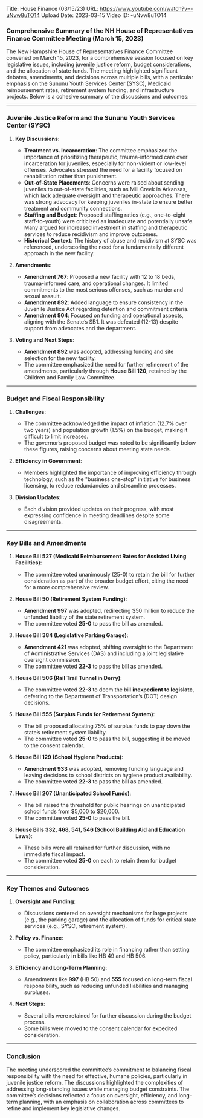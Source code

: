 Title: House Finance (03/15/23)
URL: https://www.youtube.com/watch?v=-uNvw8uTO14
Upload Date: 2023-03-15
Video ID: -uNvw8uTO14

### Comprehensive Summary of the NH House of Representatives Finance Committee Meeting (March 15, 2023)

The New Hampshire House of Representatives Finance Committee convened on March 15, 2023, for a comprehensive session focused on key legislative issues, including juvenile justice reform, budget considerations, and the allocation of state funds. The meeting highlighted significant debates, amendments, and decisions across multiple bills, with a particular emphasis on the Sununu Youth Services Center (SYSC), Medicaid reimbursement rates, retirement system funding, and infrastructure projects. Below is a cohesive summary of the discussions and outcomes:

---

### **Juvenile Justice Reform and the Sununu Youth Services Center (SYSC)**

1. **Key Discussions**:
   - **Treatment vs. Incarceration**: The committee emphasized the importance of prioritizing therapeutic, trauma-informed care over incarceration for juveniles, especially for non-violent or low-level offenses. Advocates stressed the need for a facility focused on rehabilitation rather than punishment.
   - **Out-of-State Placements**: Concerns were raised about sending juveniles to out-of-state facilities, such as Mill Creek in Arkansas, which lack adequate oversight and therapeutic approaches. There was strong advocacy for keeping juveniles in-state to ensure better treatment and community connections.
   - **Staffing and Budget**: Proposed staffing ratios (e.g., one-to-eight staff-to-youth) were criticized as inadequate and potentially unsafe. Many argued for increased investment in staffing and therapeutic services to reduce recidivism and improve outcomes.
   - **Historical Context**: The history of abuse and recidivism at SYSC was referenced, underscoring the need for a fundamentally different approach in the new facility.

2. **Amendments**:
   - **Amendment 767**: Proposed a new facility with 12 to 18 beds, trauma-informed care, and operational changes. It limited commitments to the most serious offenses, such as murder and sexual assault.
   - **Amendment 892**: Added language to ensure consistency in the Juvenile Justice Act regarding detention and commitment criteria.
   - **Amendment 804**: Focused on funding and operational aspects, aligning with the Senate’s SB1. It was defeated (12-13) despite support from advocates and the department.

3. **Voting and Next Steps**:
   - **Amendment 892** was adopted, addressing funding and site selection for the new facility.
   - The committee emphasized the need for further refinement of the amendments, particularly through **House Bill 120**, retained by the Children and Family Law Committee.

---

### **Budget and Fiscal Responsibility**

1. **Challenges**:
   - The committee acknowledged the impact of inflation (12.7% over two years) and population growth (1.5%) on the budget, making it difficult to limit increases.
   - The governor’s proposed budget was noted to be significantly below these figures, raising concerns about meeting state needs.

2. **Efficiency in Government**:
   - Members highlighted the importance of improving efficiency through technology, such as the "business one-stop" initiative for business licensing, to reduce redundancies and streamline processes.

3. **Division Updates**:
   - Each division provided updates on their progress, with most expressing confidence in meeting deadlines despite some disagreements.

---

### **Key Bills and Amendments**

1. **House Bill 527 (Medicaid Reimbursement Rates for Assisted Living Facilities)**:
   - The committee voted unanimously (25-0) to retain the bill for further consideration as part of the broader budget effort, citing the need for a more comprehensive review.

2. **House Bill 50 (Retirement System Funding)**:
   - **Amendment 997** was adopted, redirecting $50 million to reduce the unfunded liability of the state retirement system.
   - The committee voted **25-0** to pass the bill as amended.

3. **House Bill 384 (Legislative Parking Garage)**:
   - **Amendment 421** was adopted, shifting oversight to the Department of Administrative Services (DAS) and including a joint legislative oversight commission.
   - The committee voted **22-3** to pass the bill as amended.

4. **House Bill 506 (Rail Trail Tunnel in Derry)**:
   - The committee voted **22-3** to deem the bill **inexpedient to legislate**, deferring to the Department of Transportation’s (DOT) design decisions.

5. **House Bill 555 (Surplus Funds for Retirement System)**:
   - The bill proposed allocating 75% of surplus funds to pay down the state’s retirement system liability.
   - The committee voted **25-0** to pass the bill, suggesting it be moved to the consent calendar.

6. **House Bill 129 (School Hygiene Products)**:
   - **Amendment 933** was adopted, removing funding language and leaving decisions to school districts on hygiene product availability.
   - The committee voted **22-3** to pass the bill as amended.

7. **House Bill 207 (Unanticipated School Funds)**:
   - The bill raised the threshold for public hearings on unanticipated school funds from $5,000 to $20,000.
   - The committee voted **25-0** to pass the bill.

8. **House Bills 332, 468, 541, 546 (School Building Aid and Education Laws)**:
   - These bills were all retained for further discussion, with no immediate fiscal impact.
   - The committee voted **25-0** on each to retain them for budget consideration.

---

### **Key Themes and Outcomes**

1. **Oversight and Funding**:
   - Discussions centered on oversight mechanisms for large projects (e.g., the parking garage) and the allocation of funds for critical state services (e.g., SYSC, retirement system).

2. **Policy vs. Finance**:
   - The committee emphasized its role in financing rather than setting policy, particularly in bills like HB 49 and HB 506.

3. **Efficiency and Long-Term Planning**:
   - Amendments like **997** (HB 50) and **555** focused on long-term fiscal responsibility, such as reducing unfunded liabilities and managing surpluses.

4. **Next Steps**:
   - Several bills were retained for further discussion during the budget process.
   - Some bills were moved to the consent calendar for expedited consideration.

---

### **Conclusion**

The meeting underscored the committee’s commitment to balancing fiscal responsibility with the need for effective, humane policies, particularly in juvenile justice reform. The discussions highlighted the complexities of addressing long-standing issues while managing budget constraints. The committee’s decisions reflected a focus on oversight, efficiency, and long-term planning, with an emphasis on collaboration across committees to refine and implement key legislative changes.